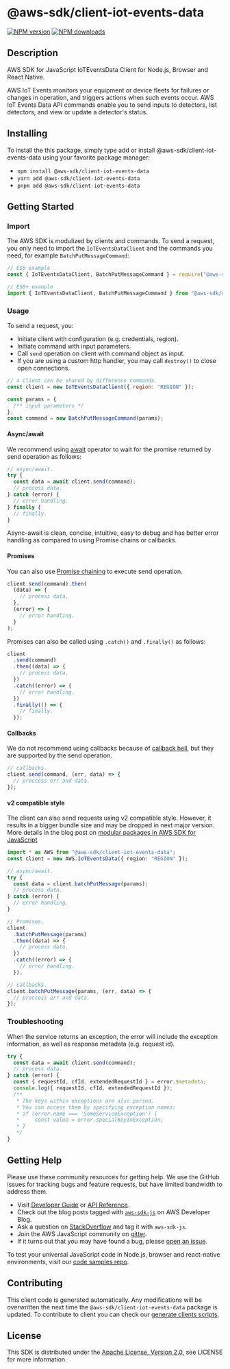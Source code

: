 # @aws-sdk/client-iot-events-data

[![NPM version](https://img.shields.io/npm/v/@aws-sdk/client-iot-events-data/latest.svg)](https://www.npmjs.com/package/@aws-sdk/client-iot-events-data)
[![NPM downloads](https://img.shields.io/npm/dm/@aws-sdk/client-iot-events-data.svg)](https://www.npmjs.com/package/@aws-sdk/client-iot-events-data)

## Description

AWS SDK for JavaScript IoTEventsData Client for Node.js, Browser and React Native.

<p>AWS IoT Events monitors your equipment or device fleets for failures or changes in operation,
and triggers actions when such events occur. AWS IoT Events Data API commands enable you to send
inputs to detectors, list detectors, and view or update a detector's status.</p>

## Installing

To install the this package, simply type add or install @aws-sdk/client-iot-events-data
using your favorite package manager:

- `npm install @aws-sdk/client-iot-events-data`
- `yarn add @aws-sdk/client-iot-events-data`
- `pnpm add @aws-sdk/client-iot-events-data`

## Getting Started

### Import

The AWS SDK is modulized by clients and commands.
To send a request, you only need to import the `IoTEventsDataClient` and
the commands you need, for example `BatchPutMessageCommand`:

```js
// ES5 example
const { IoTEventsDataClient, BatchPutMessageCommand } = require("@aws-sdk/client-iot-events-data");
```

```ts
// ES6+ example
import { IoTEventsDataClient, BatchPutMessageCommand } from "@aws-sdk/client-iot-events-data";
```

### Usage

To send a request, you:

- Initiate client with configuration (e.g. credentials, region).
- Initiate command with input parameters.
- Call `send` operation on client with command object as input.
- If you are using a custom http handler, you may call `destroy()` to close open connections.

```js
// a client can be shared by difference commands.
const client = new IoTEventsDataClient({ region: "REGION" });

const params = {
  /** input parameters */
};
const command = new BatchPutMessageCommand(params);
```

#### Async/await

We recommend using [await](https://developer.mozilla.org/en-US/docs/Web/JavaScript/Reference/Operators/await)
operator to wait for the promise returned by send operation as follows:

```js
// async/await.
try {
  const data = await client.send(command);
  // process data.
} catch (error) {
  // error handling.
} finally {
  // finally.
}
```

Async-await is clean, concise, intuitive, easy to debug and has better error handling
as compared to using Promise chains or callbacks.

#### Promises

You can also use [Promise chaining](https://developer.mozilla.org/en-US/docs/Web/JavaScript/Guide/Using_promises#chaining)
to execute send operation.

```js
client.send(command).then(
  (data) => {
    // process data.
  },
  (error) => {
    // error handling.
  }
);
```

Promises can also be called using `.catch()` and `.finally()` as follows:

```js
client
  .send(command)
  .then((data) => {
    // process data.
  })
  .catch((error) => {
    // error handling.
  })
  .finally(() => {
    // finally.
  });
```

#### Callbacks

We do not recommend using callbacks because of [callback hell](http://callbackhell.com/),
but they are supported by the send operation.

```js
// callbacks.
client.send(command, (err, data) => {
  // proccess err and data.
});
```

#### v2 compatible style

The client can also send requests using v2 compatible style.
However, it results in a bigger bundle size and may be dropped in next major version. More details in the blog post
on [modular packages in AWS SDK for JavaScript](https://aws.amazon.com/blogs/developer/modular-packages-in-aws-sdk-for-javascript/)

```ts
import * as AWS from "@aws-sdk/client-iot-events-data";
const client = new AWS.IoTEventsData({ region: "REGION" });

// async/await.
try {
  const data = client.batchPutMessage(params);
  // process data.
} catch (error) {
  // error handling.
}

// Promises.
client
  .batchPutMessage(params)
  .then((data) => {
    // process data.
  })
  .catch((error) => {
    // error handling.
  });

// callbacks.
client.batchPutMessage(params, (err, data) => {
  // proccess err and data.
});
```

### Troubleshooting

When the service returns an exception, the error will include the exception information,
as well as response metadata (e.g. request id).

```js
try {
  const data = await client.send(command);
  // process data.
} catch (error) {
  const { requestId, cfId, extendedRequestId } = error.$metadata;
  console.log({ requestId, cfId, extendedRequestId });
  /**
   * The keys within exceptions are also parsed.
   * You can access them by specifying exception names:
   * if (error.name === 'SomeServiceException') {
   *     const value = error.specialKeyInException;
   * }
   */
}
```

## Getting Help

Please use these community resources for getting help.
We use the GitHub issues for tracking bugs and feature requests, but have limited bandwidth to address them.

- Visit [Developer Guide](https://docs.aws.amazon.com/sdk-for-javascript/v3/developer-guide/welcome.html)
  or [API Reference](https://docs.aws.amazon.com/AWSJavaScriptSDK/v3/latest/index.html).
- Check out the blog posts tagged with [`aws-sdk-js`](https://aws.amazon.com/blogs/developer/tag/aws-sdk-js/)
  on AWS Developer Blog.
- Ask a question on [StackOverflow](https://stackoverflow.com/questions/tagged/aws-sdk-js) and tag it with `aws-sdk-js`.
- Join the AWS JavaScript community on [gitter](https://gitter.im/aws/aws-sdk-js-v3).
- If it turns out that you may have found a bug, please [open an issue](https://github.com/aws/aws-sdk-js-v3/issues/new/choose).

To test your universal JavaScript code in Node.js, browser and react-native environments,
visit our [code samples repo](https://github.com/aws-samples/aws-sdk-js-tests).

## Contributing

This client code is generated automatically. Any modifications will be overwritten the next time the `@aws-sdk/client-iot-events-data` package is updated.
To contribute to client you can check our [generate clients scripts](https://github.com/aws/aws-sdk-js-v3/tree/master/scripts/generate-clients).

## License

This SDK is distributed under the
[Apache License, Version 2.0](http://www.apache.org/licenses/LICENSE-2.0),
see LICENSE for more information.
